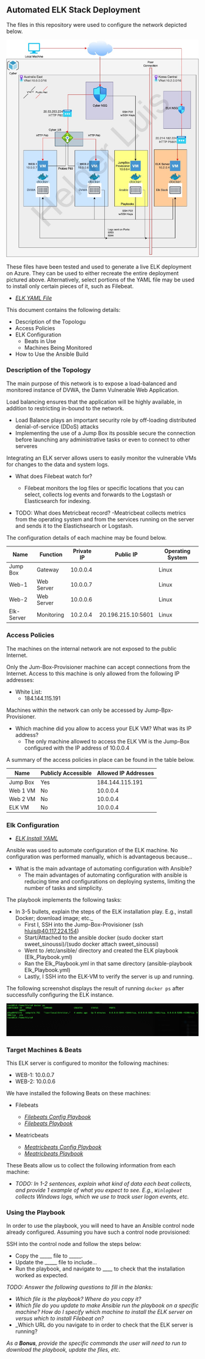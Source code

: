 ## Automated ELK Stack Deployment

The files in this repository were used to configure the network depicted below.

![Cloud Network Diagram](Diagrams/Cloud_Network.jpg)

These files have been tested and used to generate a live ELK deployment on Azure. They can be used to either recreate the entire deployment pictured above. Alternatively, select portions of the YAML file may be used to install only certain pieces of it, such as Filebeat.

  - _[ELK YAML File ](Ansible/filebeat-playbook.yml)_

This document contains the following details:
- Description of the Topologu
- Access Policies
- ELK Configuration
  - Beats in Use
  - Machines Being Monitored
- How to Use the Ansible Build


### Description of the Topology

The main purpose of this network is to expose a load-balanced and monitored instance of DVWA, the Damn Vulnerable Web Application.

Load balancing ensures that the application will be highly available, in addition to restricting in-bound to the network.

 - Load Balance plays an important security role by off-loading distributed denial-of-service (DDoS) attacks
 - Implementing the use of a Jump Box its possible secure the connection before launching any administrative tasks or even to connect to other serveres

Integrating an ELK server allows users to easily monitor the vulnerable VMs for changes to the data and system logs.
- What does Filebeat watch for?
  - Filebeat monitors the log files or specific locations that you can select, collects log events and forwards to the Logstash or Elasticsearch for indexing. 

- TODO: What does Metricbeat record?
  -Meatricbeat collects metrics from the operating system and from the services running on the server and sends it to the Elastichsearch or Logstash.
   
The configuration details of each machine may be found below.


| Name       | Function   | Private IP |  Public IP         | Operating System |
|------------|------------|------------|--------------------|------------------|
| Jump Box   | Gateway    | 10.0.0.4   |                    | Linux            |
| Web-1      | Web Server | 10.0.0.7   |                    | Linux            |
| Web-2      | Web Server | 10.0.0.6   |                    | Linux            |
| Elk-Server | Monitoring | 10.2.0.4   | 20.196.215.10:5601 | Linux            |

### Access Policies

The machines on the internal network are not exposed to the public Internet. 

Only the Jum-Box-Provisioner machine can accept connections from the Internet. Access to this machine is only allowed from the following IP addresses:

- White List:   
  - 184.144.115.191 

Machines within the network can only be accessed by Jump-Bpx-Provisioner.
- Which machine did you allow to access your ELK VM? What was its IP address?
  - The only machine allowed to access the ELK VM is the Jump-Box configured with the IP address of 10.0.0.4 
  

A summary of the access policies in place can be found in the table below.

| Name     | Publicly Accessible | Allowed IP Addresses |
|----------|---------------------|----------------------|
| Jump Box | Yes                 | 184.144.115.191      |
| Web 1 VM | No                  | 10.0.0.4             |
| Web 2 VM | No                  | 10.0.0.4             |
| ELK VM   | No                  | 10.0.0.4             |


### Elk Configuration 
  - _[ELK Install YAML](Linux/install_elk.yml)_

Ansible was used to automate configuration of the ELK machine. No configuration was performed manually, which is advantageous because...
- What is the main advantage of automating configuration with Ansible?
  - The main advantages of automating configuration with ansible is reducing time and configurations on deploying systems, limiting the number of tasks and simplicity.
  
  
The playbook implements the following tasks:
- In 3-5 bullets, explain the steps of the ELK installation play. E.g., install Docker; download image; etc._
  - First I, SSH into the Jump-Box-Provisioner (ssh hluis@40.117.224.154)
  - Start/Attached to the ansible docker (sudo docker start sweet_sinoussi)/(sudo docker attach sweet_sinoussi)
  - Went to /etc/ansible/ directory and created the ELK playbook (Elk_Playbook.yml)
  - Ran the Elk_Playbook.yml in that same directory (ansible-playbook Elk_Playbook.yml)
  - Lastly, I SSH into the ELK-VM to verify the server is up and running.
   
  

The following screenshot displays the result of running `docker ps` after successfully configuring the ELK instance.

![TODO: Update the path with the name of your screenshot of docker ps output](PrintSCR/Docker_ps.jpg)

### Target Machines & Beats
This ELK server is configured to monitor the following machines:
- WEB-1: 10.0.0.7
- WEB-2: 10.0.0.6

We have installed the following Beats on these machines:

- Filebeats
  - _[Filebeats Config Playbook](Ansible/filebeat-config.yml)_
  - _[Filebeats Playbook](Ansible/filebeat-playbook.yml)_
  
- Meatricbeats
  - _[Meatricbeats Config Playbook](Ansible/metricsbeat-config.yml)_
  - _[Meatricbeats Playbook](Ansible/metricsbeat-playbook.yml)_

These Beats allow us to collect the following information from each machine:
- _TODO: In 1-2 sentences, explain what kind of data each beat collects, and provide 1 example of what you expect to see. E.g., `Winlogbeat` collects Windows logs, which we use to track user logon events, etc._

### Using the Playbook
In order to use the playbook, you will need to have an Ansible control node already configured. Assuming you have such a control node provisioned: 

SSH into the control node and follow the steps below:
- Copy the _____ file to _____.
- Update the _____ file to include...
- Run the playbook, and navigate to ____ to check that the installation worked as expected.

_TODO: Answer the following questions to fill in the blanks:_
- _Which file is the playbook? Where do you copy it?_
- _Which file do you update to make Ansible run the playbook on a specific machine? How do I specify which machine to install the ELK server on versus which to install Filebeat on?_
- _Which URL do you navigate to in order to check that the ELK server is running?


_As a **Bonus**, provide the specific commands the user will need to run to download the playbook, update the files, etc._
